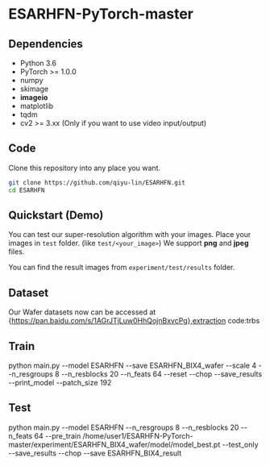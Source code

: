 # ESARHFN-PyTorch-master

## Dependencies
* Python 3.6
* PyTorch >= 1.0.0
* numpy
* skimage
* **imageio**
* matplotlib
* tqdm
* cv2 >= 3.xx (Only if you want to use video input/output)

## Code
Clone this repository into any place you want.
```bash
git clone https://github.com/qiyu-lin/ESARHFN.git
cd ESARHFN
```

## Quickstart (Demo)
You can test our super-resolution algorithm with your images. Place your images in ``test`` folder. (like ``test/<your_image>``) We support **png** and **jpeg** files.

You can find the result images from ```experiment/test/results``` folder.

## Dataset
Our Wafer datasets now can be accessed at {https://pan.baidu.com/s/1AGrJTjLuw0HhQojnBxvcPg},extraction code:trbs

## Train
 python main.py --model ESARHFN --save ESARHFN_BIX4_wafer --scale 4 --n_resgroups 8 --n_resblocks 20 --n_feats 64  --reset --chop --save_results --print_model --patch_size 192 

## Test
 python main.py --model ESARHFN --n_resgroups 8 --n_resblocks 20 --n_feats 64 --pre_train /home/user1/ESARHFN-PyTorch-master/experiment/ESARHFN_BIX4_wafer/model/model_best.pt --test_only --save_results --chop --save ESARHFN_BIX4_result
